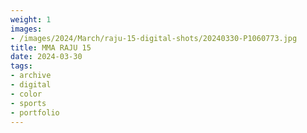 ```yaml
---
weight: 1
images:
- /images/2024/March/raju-15-digital-shots/20240330-P1060773.jpg
title: MMA RAJU 15
date: 2024-03-30
tags:
- archive
- digital
- color
- sports
- portfolio
---
```

